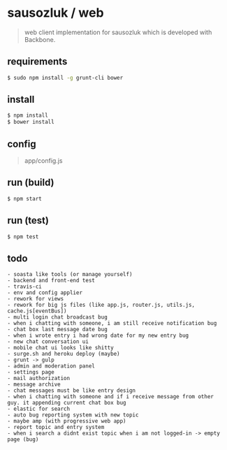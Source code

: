 # sausozluk / web

> web client implementation for sausozluk which is developed with Backbone.

## requirements

```sh
$ sudo npm install -g grunt-cli bower
```

## install

```sh
$ npm install
$ bower install
```

## config

> app/config.js

## run (build)

```sh
$ npm start
```

## run (test)

```sh
$ npm test
```

## todo
```text
- soasta like tools (or manage yourself)
- backend and front-end test
- travis-ci
- env and config applier
- rework for views
- rework for big js files (like app.js, router.js, utils.js, cache.js[eventBus])
- multi login chat broadcast bug
- when i chatting with someone, i am still receive notification bug
- chat box last message date bug
- when i wrote entry i had wrong date for my new entry bug
- new chat conversation ui
- mobile chat ui looks like shitty
- surge.sh and heroku deploy (maybe)
- grunt -> gulp
- admin and moderation panel
- settings page
- mail authorization
- message archive
- chat messages must be like entry design
- when i chatting with someone and if i receive message from other guy. it appending current chat box bug
- elastic for search
- auto bug reporting system with new topic
- maybe amp (with progressive web app)
- report topic and entry system
- when i search a didnt exist topic when i am not logged-in -> empty page (bug)
```